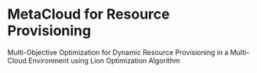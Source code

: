 # MetaCloud for Resource Provisioning
Multi-Objective Optimization for Dynamic Resource Provisioning in a Multi-Cloud Environment using Lion Optimization Algorithm
